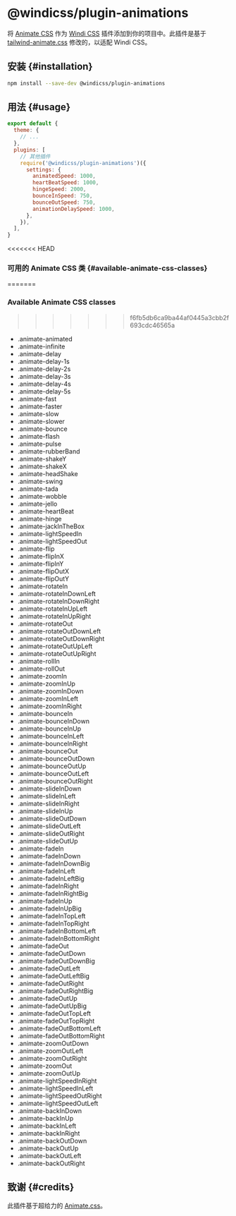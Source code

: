 # @windicss/plugin-animations

将 [Animate CSS](https://github.com/animate-css/animate.css) 作为 [Windi CSS](https://github.com/windicss/windicss) 插件添加到你的项目中。此插件是基于 [tailwind-animate.css](https://github.com/bentzibentz/tailwindcss-animate.css) 修改的，以适配 Windi CSS。

## 安装 {#installation}

```bash
npm install --save-dev @windicss/plugin-animations
```

## 用法 {#usage}

```js windi.config.js
export default {
  theme: {
    // ...
  },
  plugins: [
    // 其他插件
    require('@windicss/plugin-animations')({
      settings: {
        animatedSpeed: 1000,
        heartBeatSpeed: 1000,
        hingeSpeed: 2000,
        bounceInSpeed: 750,
        bounceOutSpeed: 750,
        animationDelaySpeed: 1000,
      },
    }),
  ],
}
```

<<<<<<< HEAD
### 可用的 Animate CSS 类 {#available-animate-css-classes}
=======
### Available Animate CSS classes

>>>>>>> f6fb5db6ca9ba44af0445a3cbb2f693cdc46565a
* .animate-animated
* .animate-infinite
* .animate-delay
* .animate-delay-1s
* .animate-delay-2s
* .animate-delay-3s
* .animate-delay-4s
* .animate-delay-5s
* .animate-fast
* .animate-faster
* .animate-slow
* .animate-slower
* .animate-bounce
* .animate-flash
* .animate-pulse
* .animate-rubberBand
* .animate-shakeY
* .animate-shakeX
* .animate-headShake
* .animate-swing
* .animate-tada
* .animate-wobble
* .animate-jello
* .animate-heartBeat
* .animate-hinge
* .animate-jackInTheBox
* .animate-lightSpeedIn
* .animate-lightSpeedOut
* .animate-flip
* .animate-flipInX
* .animate-flipInY
* .animate-flipOutX
* .animate-flipOutY
* .animate-rotateIn
* .animate-rotateInDownLeft
* .animate-rotateInDownRight
* .animate-rotateInUpLeft
* .animate-rotateInUpRight
* .animate-rotateOut
* .animate-rotateOutDownLeft
* .animate-rotateOutDownRight
* .animate-rotateOutUpLeft
* .animate-rotateOutUpRight
* .animate-rollIn
* .animate-rollOut
* .animate-zoomIn
* .animate-zoomInUp
* .animate-zoomInDown
* .animate-zoomInLeft
* .animate-zoomInRight
* .animate-bounceIn
* .animate-bounceInDown
* .animate-bounceInUp
* .animate-bounceInLeft
* .animate-bounceInRight
* .animate-bounceOut
* .animate-bounceOutDown
* .animate-bounceOutUp
* .animate-bounceOutLeft
* .animate-bounceOutRight
* .animate-slideInDown
* .animate-slideInLeft
* .animate-slideInRight
* .animate-slideInUp
* .animate-slideOutDown
* .animate-slideOutLeft
* .animate-slideOutRight
* .animate-slideOutUp
* .animate-fadeIn
* .animate-fadeInDown
* .animate-fadeInDownBig
* .animate-fadeInLeft
* .animate-fadeInLeftBig
* .animate-fadeInRight
* .animate-fadeInRightBig
* .animate-fadeInUp
* .animate-fadeInUpBig
* .animate-fadeInTopLeft
* .animate-fadeInTopRight
* .animate-fadeInBottomLeft
* .animate-fadeInBottomRight
* .animate-fadeOut
* .animate-fadeOutDown
* .animate-fadeOutDownBig
* .animate-fadeOutLeft
* .animate-fadeOutLeftBig
* .animate-fadeOutRight
* .animate-fadeOutRightBig
* .animate-fadeOutUp
* .animate-fadeOutUpBig
* .animate-fadeOutTopLeft
* .animate-fadeOutTopRight
* .animate-fadeOutBottomLeft
* .animate-fadeOutBottomRight
* .animate-zoomOutDown
* .animate-zoomOutLeft
* .animate-zoomOutRight
* .animate-zoomOut
* .animate-zoomOutUp
* .animate-lightSpeedInRight
* .animate-lightSpeedInLeft
* .animate-lightSpeedOutRight
* .animate-lightSpeedOutLeft
* .animate-backInDown
* .animate-backInUp
* .animate-backInLeft
* .animate-backInRight
* .animate-backOutDown
* .animate-backOutUp
* .animate-backOutLeft
* .animate-backOutRight

## 致谢 {#credits}

此插件基于超给力的 [Animate.css](https://github.com/animate-css/animate.css)。
